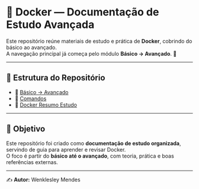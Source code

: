 # 🐳 Docker — Documentação de Estudo Avançada

Este repositório reúne materiais de estudo e prática de **Docker**, cobrindo do básico ao avançado.  
A navegação principal já começa pelo módulo **Básico → Avançado**. 🚀

---

## 📂 Estrutura do Repositório

- 📘 [Básico → Avançado](./DOCKER/Basico_Avancado/Links.md)  
- 📘 [Comandos](./DOCKER/README_Docker_Comandos.md)  
- 📘 [Docker Resumo Estudo](./DOCKER/README_Docker_Resumo_Estudo.md)  

---

## 🎯 Objetivo

Este repositório foi criado como **documentação de estudo organizada**, servindo de guia para aprender e revisar Docker.  
O foco é partir do **básico até o avançado**, com teoria, prática e boas referências externas.

---

✍️ **Autor:** Wenklesley Mendes
